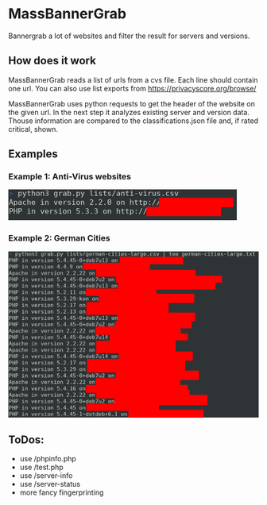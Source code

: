 # MassBannerGrab

Bannergrab a lot of websites and filter the result for servers and versions.

## How does it work

MassBannerGrab reads a list of urls from a cvs file.
Each line should contain one url. 
You can also use list exports from https://privacyscore.org/browse/

MassBannerGrab uses python requests to get the header of the website on the given url. 
In the next step it analyzes existing server and version data.
Thouse information are compared to the classifications.json file and, if rated critical, shown.

## Examples

### Example 1: Anti-Virus websites

![Alt text](/screenshots/example_1.png?raw=true "Testing anti-virus websites")

### Example 2: German Cities

![Alt text](/screenshots/example_2.png?raw=true "Testing german cities")


## ToDos:

- use /phpinfo.php
- use /test.php
- use /server-info
- use /server-status
- more fancy fingerprinting

